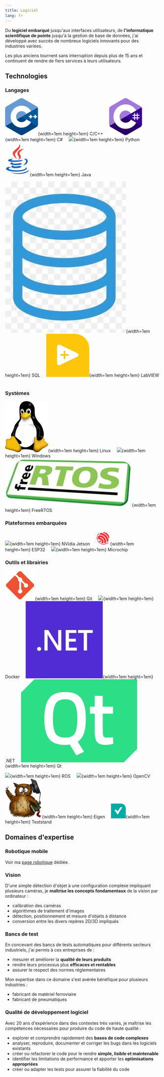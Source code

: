 ```yaml
---
title: Logiciel
lang: fr
---
```


Du __logiciel embarqué__ jusqu'aux interfaces utilisateurs,
de __l'informatique scientifique de pointe__ jusqu'à la gestion de base de données,
j'ai développé avec succès de nombreux logiciels innovants pour des industries variées.

Les plus anciens tournent sans interruption depuis plus de 15 ans
et continuent de rendre de fiers services à leurs utilisateurs.

## Technologies

### Langages

![](images/cpp.png){width=1em height=1em} C/C++ &nbsp; &nbsp;
![](images/csharp.png){width=1em height=1em} C# &nbsp; &nbsp;
![](images/python.ico){width=1em height=1em} Python &nbsp; &nbsp;
![](images/java.png){width=1em height=1em} Java &nbsp; &nbsp;

![](images/sql.webp){width=1em height=1em} SQL &nbsp; &nbsp;
![](images/labview.webp){width=1em height=1em} LabVIEW &nbsp; &nbsp;

### Systèmes

![](images/linux.png){width=1em height=1em} Linux &nbsp; &nbsp;
![](images/windows.ico){width=1em height=1em} Windows &nbsp; &nbsp;
![](images/freertos.png){width=1em height=1em} FreeRTOS &nbsp; &nbsp;

### Plateformes embarquées

![](images/nvidia.ico){width=1em height=1em} NVidia Jetson &nbsp; &nbsp;
![](images/espressif.png){width=1em height=1em} ESP32 &nbsp; &nbsp;
![](images/microchip.ico){width=1em height=1em} Microchip &nbsp; &nbsp;

### Outils et librairies

![](images/git.png){width=1em height=1em} Git  &nbsp; &nbsp;
![](images/docker.ico){width=1em height=1em} Docker  &nbsp; &nbsp;
![](images/dotnet.png){width=1em height=1em} .NET  &nbsp; &nbsp;
![](images/qt.png){width=1em height=1em} Qt  &nbsp; &nbsp;

![](images/ros.ico){width=1em height=1em} ROS  &nbsp; &nbsp;
![](images/opencv.ico){width=1em height=1em} OpenCV  &nbsp; &nbsp;
![](images/eigen.png){width=1em height=1em} Eigen  &nbsp; &nbsp;
![](images/teststand.png){width=1em height=1em} Teststand  &nbsp; &nbsp;

## Domaines d'expertise

### Robotique mobile

Voir ma [page robotique](./robotics-fr.html) dédiée.

### Vision

D'une simple détection d'objet à une configuration complexe impliquant plusieurs caméras,
je __maîtrise les concepts fondamentaux__ de la vision par ordinateur :

* calibration des caméras
* algorithmes de traitement d'images
* détection, positionnement et mesure d'objets à distance
* conversion entre les divers repères 2D/3D impliqués

### Bancs de test

En concevant des bancs de tests automatiques pour différents secteurs industriels,
j'ai permis à ces entreprises de :

* mesurer et améliorer la __qualité de leurs produits__
* rendre leurs processus plus __efficaces et rentables__
* assurer le respect des normes réglementaires

Mon expertise dans ce domaine s'est avérée bénéfique pour plusieurs industries :

* fabricant de matériel ferroviaire
* fabricant de pneumatiques

### Qualité de développement logiciel

Avec 20 ans d'expérience dans des contextes très variés,
je maîtrise les compétences nécessaires pour produire du code de haute qualité :

* explorer et comprendre rapidement des __bases de code complexes__
* analyser, reproduire, documenter et corriger les bugs dans les logiciels existants
* créer ou refactorer le code pour le rendre __simple, lisible et maintenable__
* identifier les limitations de performance et apporter les __optimisations appropriées__
* créer ou adapter les tests pour assurer la fiabilité du code
